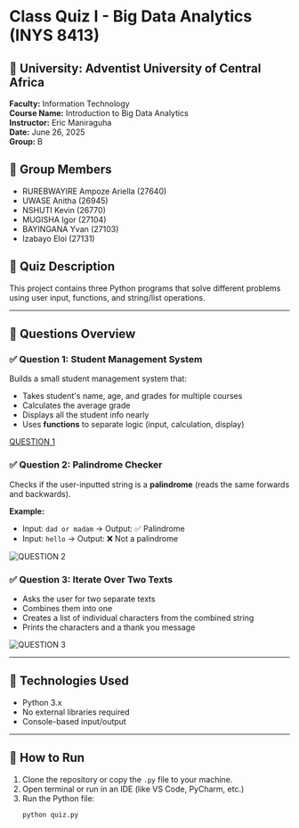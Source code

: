 # Class Quiz I - Big Data Analytics (INYS 8413)

## 📍 University: Adventist University of Central Africa  
**Faculty:** Information Technology  
**Course Name:** Introduction to Big Data Analytics  
**Instructor:** Eric Maniraguha  
**Date:** June 26, 2025  
**Group:** B 
## 👥 Group Members

- RUREBWAYIRE Ampoze Ariella  (27640)
- UWASE Anitha  (26945)
- NSHUTI Kevin  (26770)
- MUGISHA Igor  (27104)
- BAYINGANA Yvan  (27103)
- Izabayo Eloi  (27131)


## 📝 Quiz Description

This project contains three Python programs that solve different problems using user input, functions, and string/list operations.

---

## 🧠 Questions Overview

### ✅ Question 1: Student Management System

Builds a small student management system that:

- Takes student's name, age, and grades for multiple courses
- Calculates the average grade
- Displays all the student info nearly
- Uses **functions** to separate logic (input, calculation, display)

[QUESTION 1](path/to/image.jpg)


### ✅ Question 2: Palindrome Checker

Checks if the user-inputted string is a **palindrome** (reads the same forwards and backwards).

**Example:**
- Input: `dad or madam` → Output: ✅ Palindrome
- Input: `hello` → Output: ❌ Not a palindrome

![QUESTION 2](path/to/image.jpg)

### ✅ Question 3: Iterate Over Two Texts

- Asks the user for two separate texts
- Combines them into one
- Creates a list of individual characters from the combined string
- Prints the characters and a thank you message

![QUESTION 3](path/to/image.jpg)

---

## 🔧 Technologies Used

- Python 3.x
- No external libraries required
- Console-based input/output

---

## 🚀 How to Run

1. Clone the repository or copy the `.py` file to your machine.
2. Open terminal or run in an IDE (like VS Code, PyCharm, etc.)
3. Run the Python file:
   ```bash
   python quiz.py
